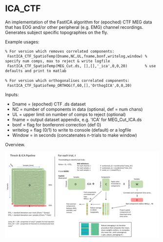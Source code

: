 # ICA_CTF

An implementation of the FastICA algorithm for (epoched) CTF MEG data that has EOG and/or other peripheral (e.g. EMG) channel recordings. Generates subject specific topographies on the fly.

Example usages:
```
% For version which removes correlated components:
 FastICA_CTF_SpatioTemp(Dname,NC,UL,fname,bonf,writelog,window) % specify num comps, max to reject & write logfile
 FastICA_CTF_SpatioTemp(MEG_Cut.ds, [],[],'_ica',0,0,20)        % use defaults and print to matlab
 
% For version which orthogonalises correlated components:
 FastICA_CTF_SpatioTemp_ORTHOG(f,60,[],'OrthogICA',0,0,20) 
```
Inputs:
* Dname = (epoched) CTF .ds dataset
* NC    = number of components in data (optional, def = num chans)
* UL    = upper limit on number of comps to reject (optional)
* fname = output dataset appendix, e.g. 'ICA' for MEG_Cut_ICA.ds
* bonf  = flag for bonferonni correction (def 0)
* writelog = flag (0/1) to write to console (default) or a logfile
* Window   = in seconds (concatenates n-trials to make window)

Overview.

![Screenshot](Thresh&ICA.png)
